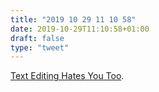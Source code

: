 ```yaml
---
title: "2019 10 29 11 10 58"
date: 2019-10-29T11:10:58+01:00
draft: false
type: "tweet"
---
```

[Text Editing Hates You Too](https://lord.io/blog/2019/text-editing-hates-you-too/).
